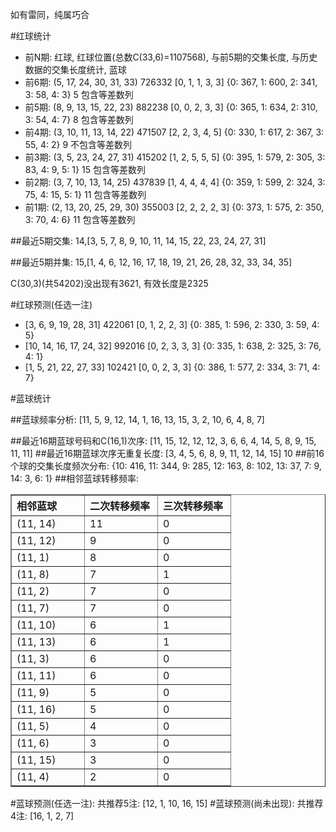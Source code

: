 <!-- 
.. title: 双色球2012090期(2012-08-02)数据分析报告
.. slug: slott-2012090-2012-08-02-report
.. date: 2012-08-03 08:00:00 UTC+08:00
.. tags: Lottery
.. link: 
.. description: 
.. type: text
-->

如有雷同，纯属巧合

<!-- TEASER_END-->

#红球统计

- 前N期: 红球, 红球位置(总数C(33,6)=1107568), 与前5期的交集长度, 与历史数据的交集长度统计, 蓝球
- 前6期: (5, 17, 24, 30, 31, 33) 726332 [0, 1, 1, 3, 3] {0: 367, 1: 600, 2: 341, 3: 58, 4: 3} 5 包含等差数列
- 前5期: (8, 9, 13, 15, 22, 23) 882238 [0, 0, 2, 3, 3] {0: 365, 1: 634, 2: 310, 3: 54, 4: 7} 8 包含等差数列
- 前4期: (3, 10, 11, 13, 14, 22) 471507 [2, 2, 3, 4, 5] {0: 330, 1: 617, 2: 367, 3: 55, 4: 2} 9 不包含等差数列
- 前3期: (3, 5, 23, 24, 27, 31) 415202 [1, 2, 5, 5, 5] {0: 395, 1: 579, 2: 305, 3: 83, 4: 9, 5: 1} 15 包含等差数列
- 前2期: (3, 7, 10, 13, 14, 25) 437839 [1, 4, 4, 4, 4] {0: 359, 1: 599, 2: 324, 3: 75, 4: 15, 5: 1} 11 包含等差数列
- 前1期: (2, 13, 20, 25, 29, 30) 355003 [2, 2, 2, 2, 3] {0: 373, 1: 575, 2: 350, 3: 70, 4: 6} 11 包含等差数列

##最近5期交集:
14,[3, 5, 7, 8, 9, 10, 11, 14, 15, 22, 23, 24, 27, 31]

##最近5期并集:
15,[1, 4, 6, 12, 16, 17, 18, 19, 21, 26, 28, 32, 33, 34, 35]

C(30,3)(共54202)没出现有3621, 
有效长度是2325

#红球预测(任选一注)

- [3, 6, 9, 19, 28, 31] 422061 [0, 1, 2, 2, 3] {0: 385, 1: 596, 2: 330, 3: 59, 4: 5}
- [10, 14, 16, 17, 24, 32] 992016 [0, 2, 3, 3, 3] {0: 335, 1: 638, 2: 325, 3: 76, 4: 1}
- [1, 5, 21, 22, 27, 33] 102421 [0, 0, 2, 3, 3] {0: 386, 1: 577, 2: 334, 3: 71, 4: 7}

#蓝球统计

##蓝球频率分析:
[11, 5, 9, 12, 14, 1, 16, 13, 15, 3, 2, 10, 6, 4, 8, 7]

##最近16期蓝球号码和C(16,1)次序:
[11, 15, 12, 12, 12, 3, 6, 6, 4, 14, 5, 8, 9, 15, 11, 11]
##最近16期蓝球次序无重复长度:
[3, 4, 5, 6, 8, 9, 11, 12, 14, 15] 10
##前16个球的交集长度频次分布:
{10: 416, 11: 344, 9: 285, 12: 163, 8: 102, 13: 37, 7: 9, 14: 3, 6: 1}
##相邻蓝球转移频率:
<table border="1" class="table table-striped dataframe">
  <thead>
    <tr style="text-align: left;">
      <th style="min-width: 100px;">相邻蓝球</th>
      <th style="min-width: 100px;">二次转移频率</th>
      <th style="min-width: 100px;">三次转移频率</th>
    </tr>
  </thead>
  <tbody>
    <tr>
      <td> (11, 14)</td>
      <td> 11</td>
      <td> 0</td>
    </tr>
    <tr>
      <td> (11, 12)</td>
      <td>  9</td>
      <td> 0</td>
    </tr>
    <tr>
      <td>  (11, 1)</td>
      <td>  8</td>
      <td> 0</td>
    </tr>
    <tr>
      <td>  (11, 8)</td>
      <td>  7</td>
      <td> 1</td>
    </tr>
    <tr>
      <td>  (11, 2)</td>
      <td>  7</td>
      <td> 0</td>
    </tr>
    <tr>
      <td>  (11, 7)</td>
      <td>  7</td>
      <td> 0</td>
    </tr>
    <tr>
      <td> (11, 10)</td>
      <td>  6</td>
      <td> 1</td>
    </tr>
    <tr>
      <td> (11, 13)</td>
      <td>  6</td>
      <td> 1</td>
    </tr>
    <tr>
      <td>  (11, 3)</td>
      <td>  6</td>
      <td> 0</td>
    </tr>
    <tr>
      <td> (11, 11)</td>
      <td>  6</td>
      <td> 0</td>
    </tr>
    <tr>
      <td>  (11, 9)</td>
      <td>  5</td>
      <td> 0</td>
    </tr>
    <tr>
      <td> (11, 16)</td>
      <td>  5</td>
      <td> 0</td>
    </tr>
    <tr>
      <td>  (11, 5)</td>
      <td>  4</td>
      <td> 0</td>
    </tr>
    <tr>
      <td>  (11, 6)</td>
      <td>  3</td>
      <td> 0</td>
    </tr>
    <tr>
      <td> (11, 15)</td>
      <td>  3</td>
      <td> 0</td>
    </tr>
    <tr>
      <td>  (11, 4)</td>
      <td>  2</td>
      <td> 0</td>
    </tr>
  </tbody>
</table>
#蓝球预测(任选一注):
共推荐5注: [12, 1, 10, 16, 15]
#蓝球预测(尚未出现):
共推荐4注: [16, 1, 2, 7]

